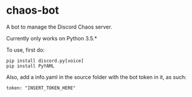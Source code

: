 # chaos-bot
A bot to manage the Discord Chaos server.

Currently only works on Python 3.5.*

To use, first do:
```
pip install discord.py[voice]
pip install PyYAML
```

Also, add a info.yaml in the source folder with the bot token in it, as such:
```
token: "INSERT_TOKEN_HERE"
```